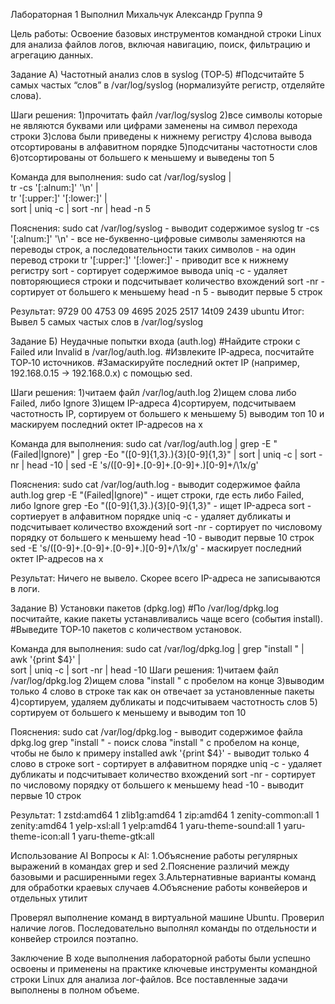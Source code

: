 Лабораторная 1 
Выполнил Михальчук Александр
Группа 9

Цель работы:
Освоение базовых инструментов командной строки Linux для анализа файлов логов, включая навигацию, поиск, фильтрацию и агрегацию данных.

Задание А) Частотный анализ слов в syslog (TOP‑5)
#Подсчитайте 5 самых частых “слов” в /var/log/syslog (нормализуйте регистр, отделяйте слова).

Шаги решения:
1)прочитать файл /var/log/syslog 
2)все символы которые не являются буквами или цифрами заменены на символ перехода строки
3)слова были приведены к нижнему регистру
4)слова вывода отсортированы в алфавитном порядке
5)подсчитаны частотности слов
6)отсортированы от большего к меньшему и выведены топ 5

Команда для выполнения: sudo cat /var/log/syslog | \
tr -cs '[:alnum:]' '\n' | \
tr '[:upper:]' '[:lower:]' | \
sort | uniq -c | sort -nr | head -n 5

Пояснения:
sudo cat /var/log/syslog - выводит содержимое syslog
tr -cs '[:alnum:]' '\n' - все не-буквенно-цифровые символы заменяются на переводы строк, а последовательности таких символов - на один перевод строки
tr '[:upper:]' '[:lower:]' - приводит все к нижнему регистру
sort - сортирует содержимое вывода
uniq -c - удаляет повторяющиеся строки и подсчитывает количество вхождений 
sort -nr - сортирует от большего к меньшему
head -n 5 - выводит первые 5 строк

Результат:
9729 00
4753 09
4695 2025
2517 14t09
2439 ubuntu
Итог: Вывел 5 самых частых слов в /var/log/syslog

Задание Б) Неудачные попытки входа (auth.log)
#Найдите строки с Failed или Invalid в /var/log/auth.log.
#Извлеките IP‑адреса, посчитайте TOP‑10 источников.
#Замаскируйте последний октет IP (например, 192.168.0.15 → 192.168.0.x) с помощью sed. 

Шаги решения:
1)читаем файл /var/log/auth.log
2)ищем слова либо Failed, либо Ignore
3)ищем IP-адреса
4)сортируем, подсчитываем частотность IP, сортируем от большего к меньшему
5) выводим топ 10 и маскируем последний октет IP-адресов на x

Команда для выполнения: sudo cat /var/log/auth.log | grep -E "(Failed|Ignore)" | grep -Eo "([0-9]{1,3}\.){3}[0-9]{1,3}" | sort | uniq -c | sort -nr | head -10 | sed -E 's/([0-9]+\.[0-9]+\.[0-9]+\.)[0-9]+/\1x/g' 

Пояснения:
sudo cat /var/log/auth.log - выводит содержимое файла auth.log 
grep -E "(Failed|Ignore)" - ищет строки, где есть либо Failed, либо Ignore
grep -Eo "([0-9]{1,3}\.){3}[0-9]{1,3}" - ищет IP-адреса
sort - сортиерует в алфавитном порядке
uniq -c - удаляет дубликаты и подсчитывает количество вхождений
sort -nr - сортирует по числовому порядку от большего к меньшему
head -10 - выводит первые 10 строк
sed -E 's/([0-9]+\.[0-9]+\.[0-9]+\.)[0-9]+/\1x/g' - маскирует последний октет IP-адресов на x

Результат:
Ничего не вывело. Скорее всего IP-адреса не записываются в логи.

Задание В) Установки пакетов (dpkg.log)
#По /var/log/dpkg.log посчитайте, какие пакеты устанавливались чаще всего (события install).
#Выведите TOP‑10 пакетов с количеством установок.

Команда для выполнения: sudo cat /var/log/dpkg.log | grep "install " | \
awk '{print $4}' | \
sort | uniq -c | sort -nr | head -10
Шаги решения:
1)читаем файл /var/log/dpkg.log
2)ищем слова "install " с пробелом на конце
3)выводим только 4 слово в строке так как он отвечает за установленные пакеты
4)сортируем, удаляем дубликаты и подсчитываем частотность слов
5) сортируем от большего к меньшему и выводим топ 10

Пояснения:
sudo cat /var/log/dpkg.log - выводит содержимое файла dpkg.log
grep "install " - поиск слова "install " c пробелом на конце, чтобы не было к примеру installed
awk '{print $4}' - выводит только 4 слово в строке
sort - сортирует в алфавитном порядке
uniq -c - удаляет дубликаты и подсчитывает количество вхождений
sort -nr - сортирует по числовому порядку от большего к меньшему
head -10 - выводит первые 10 строк

Результат: 
 1 zstd:amd64
 1 zlib1g:amd64
 1 zip:amd64
 1 zenity-common:all
 1 zenity:amd64
 1 yelp-xsl:all
 1 yelp:amd64
 1 yaru-theme-sound:all
 1 yaru-theme-icon:all
 1 yaru-theme-gtk:all


Использование AI
Вопросы к AI:
1.Объяснение работы регулярных выражений в командах grep и sed
2.Пояснение различий между базовыми и расширенными regex
3.Альтернативные варианты команд для обработки краевых случаев
4.Объяснение работы конвейеров и отдельных утилит

Проверял выполнение команд в виртуальной машине Ubuntu. Проверил наличие логов. Последовательно выполнял команды по отдельности и конвейер строился поэтапно.

Заключение 
В ходе выполнения лабораторной работы были успешно освоены и применены на практике ключевые инструменты командной строки Linux для анализа лог-файлов. Все поставленные задачи выполнены в полном объеме.

